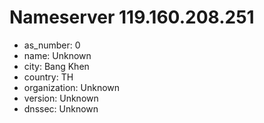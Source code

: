 # Nameserver 119.160.208.251

* as_number: 0
* name: Unknown
* city: Bang Khen
* country: TH
* organization: Unknown
* version: Unknown
* dnssec: Unknown
